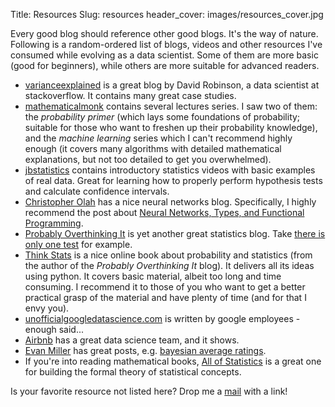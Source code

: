 Title: Resources
Slug: resources
header_cover: images/resources_cover.jpg

Every good blog should reference other good blogs. It's the way of nature.
Following is a random-ordered list of blogs, videos and other resources I've consumed while evolving as a data scientist.
Some of them are more basic (good for beginners), while others are more suitable for advanced readers.


* [varianceexplained](http://varianceexplained.org) is a great blog by David Robinson, a data scientist at stackoverflow.
  It contains many great case studies.
* [mathematicalmonk](https://www.youtube.com/user/mathematicalmonk/playlists) contains several lectures series.
  I saw two of them: the *probability primer* (which lays some foundations of probability; suitable for those who want
  to freshen up their probability knowledge), and the *machine learning* series which I can't recommend highly enough
  (it covers many algorithms with detailed mathematical explanations, but not too detailed to get you overwhelmed).
* [jbstatistics](http://www.jbstatistics.com) contains introductory statistics videos with basic examples of real data.
  Great for learning how to properly perform hypothesis tests and calculate confidence intervals.
* [Christopher Olah](http://colah.github.io) has a nice neural networks blog.
  Specifically, I highly recommend the post about [Neural Networks, Types, and Functional Programming](http://colah.github.io/posts/2015-09-NN-Types-FP/).
* [Probably Overthinking It](http://allendowney.blogspot.co.il) is yet another great statistics blog.
  Take [there is only one test](http://allendowney.blogspot.co.il/2011/05/there-is-only-one-test.html) for example.
* [Think Stats](http://greenteapress.com/thinkstats2) is a nice online book about probability and statistics (from the author of the *Probably Overthinking It* blog).
  It delivers all its ideas using python. It covers basic material, albeit too long and time consuming.
  I recommend it to those of you who want to get a better practical grasp of the material and have plenty of time (and for that I envy you).
* [unofficialgoogledatascience.com](http://www.unofficialgoogledatascience.com) is written by google employees - enough said...
* [Airbnb](http://nerds.airbnb.com/data) has a great data science team, and it shows.
* [Evan Miller](http://www.evanmiller.org) has great posts, e.g.
  [bayesian average ratings](http://www.evanmiller.org/bayesian-average-ratings.html?imm_mid=0dbebb&cmp=em-data-na-na-newsltr_20151111).
* If you're into reading mathematical books, [All of Statistics](http://www.bioinfo.org.cn/~wangchao/maa/w.statistic.pdf)
  is a great one for building the formal theory of statistical concepts.

Is your favorite resource not listed here? Drop me a [mail](mailto:yoel.zeldes@gmail.com?Subject=another%20great%20resource) with a link!
